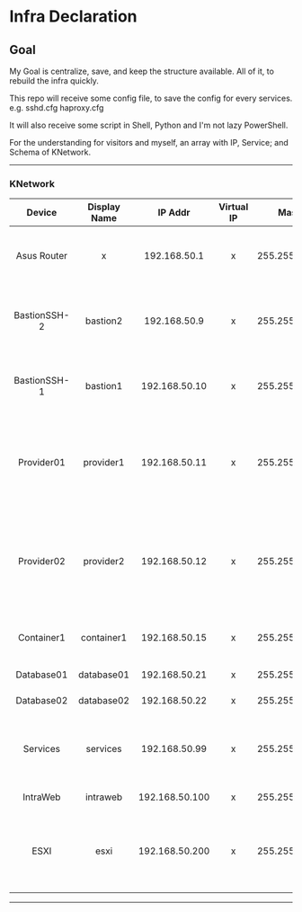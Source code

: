 

# Infra Declaration

## Goal
My Goal is centralize, save, and keep the structure available.
All of it, to rebuild the infra quickly.

This repo will receive some config file, to save the config for every services.
e.g. sshd.cfg haproxy.cfg

It will also receive some script in Shell, Python and I'm not lazy PowerShell.

For the understanding for visitors and myself, an array with IP, Service;
and Schema of KNetwork.

---

### KNetwork

| Device | Display Name | IP Addr | Virtual IP | Mask | Services | Port | Describe |
| :--------: | :----------: | :---------: | :-------: | :---------: | :---------: | :-----: | :-----------------------: |
| Asus Router | x | 192.168.50.1 | x | 255.255.255.0 | Routing | * | KNetwork Router - Wireless and Linked |
| BastionSSH-2 | bastion2 | 192.168.50.9 | x | 255.255.255.0 | Bastion_SSH | * | Bounce machine to secure access to Infra "Backup"|
| BastionSSH-1 | bastion1 | 192.168.50.10 | x | 255.255.255.0 | Bastion_SSH | * | Bounce machine to secure access to Infra |
| Provider01 | provider1 | 192.168.50.11 | x | 255.255.255.0 | IaC Tools | 22 | Master of Infra as Code Tools, Centralize all tools with cfg files |
| Provider02 | provider2 | 192.168.50.12 | x | 255.255.255.0 | IaC Tools | 22 | Master of Infra as Code Tools, Centralize all tools with cfg files "Backup" |
| Container1 | container1 | 192.168.50.15 | x | 255.255.255.0 | Docker | 22 * | Server with Docker installed |
| Database01 | database01 | 192.168.50.21 | x | 255.255.255.0 | SQL | * | SQL Database |
| Database02 | database02 | 192.168.50.22 | x | 255.255.255.0 | Redis | * | NoSQL Database |
| Services | services | 192.168.50.99 | x | 255.255.255.0 | DHCP DNS | 22 53 67 68 | Server with classic services DHCP and DNS |
| IntraWeb | intraweb | 192.168.50.100 | x | 255.255.255.0 | Nginx | * | Web Server |
| ESXI | esxi |192.168.50.200 | x | 255.255.255.0 | Hosting VM | 80 443 * | HyperV which Hosting some VM - Access with Web Interface |

---
